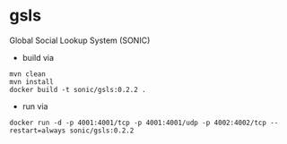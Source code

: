 # gsls
Global Social Lookup System (SONIC)

- build via 
```
mvn clean
mvn install
docker build -t sonic/gsls:0.2.2 .
```

- run via 
```
docker run -d -p 4001:4001/tcp -p 4001:4001/udp -p 4002:4002/tcp --restart=always sonic/gsls:0.2.2
```
